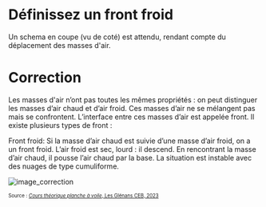 ﻿# Définissez un front froid
  Un schema en coupe (vu de coté) est attendu, rendant compte du déplacement des masses d'air.

# Correction

Les masses d'air n’ont pas toutes les mêmes propriétés : on peut distinguer les masses d’air chaud et d’air froid. Ces masses d’air ne se mélangent pas mais se confrontent. L’interface entre ces masses d’air est appelée front.
 Il existe plusieurs types de front :

Front froid: Si la masse d’air chaud est suivie d’une masse d’air froid, on a un front froid. L’air froid est sec, lourd : il descend. En rencontrant la masse d’air chaud, il pousse l’air chaud par la base.  La situation est instable avec des nuages de type cumuliforme. 


![image_correction](./images/front_froid_schema.png)

<sup><sub>Source : [*Cours théorique planche à voile*, Les Glénans CEB, 2023](https://encadrementbenevole.glenans.asso.fr/wp-content/uploads/2023/07/Cours-theorique-PAV-Version-1.pdf) </sub></sup>